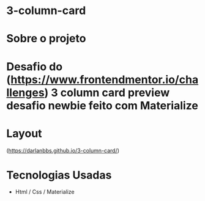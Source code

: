 # 3-column-card

# Sobre o projeto

# Desafio do (https://www.frontendmentor.io/challenges) 3 column card preview desafio newbie feito com Materialize

# Layout
(https://darlanbbs.github.io/3-column-card/)

# Tecnologias Usadas

- Html / Css / Materialize



